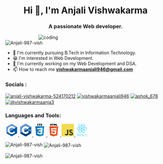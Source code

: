 <h1 align="center">Hi 👋, I'm Anjali Vishwakarma</h1>
<h3 align="center">A passionate Web developer.</h3>
<img align = "right" alt="coding" width ="400" src = "https://user-images.githubusercontent.com/92050489/219383011-c50350ca-fa38-455a-9a13-a4f038d06307.png"
/>

<p align="left"> <img src="https://komarev.com/ghpvc/?username=Anjali-987-vish&label=Profile%20views&color=0e75b6&style=flat" alt="Anjali-987-vish" /> </p>

- 📘 I'm currently pursuing B.Tech in Information Technology.
- 😁 I'm interested in Web Development.
- 🙌 I'm currently working on my Web Development and DSA.
- 📫 How to reach me **vishwakarmaanjali946@gmail.com**

<h3 align="left">Socials :</h3>
<p align="left">
<a href="https://linkedin.com/in/anjali-vishwakarma-524170212" target="blank"><img align="center" src="https://raw.githubusercontent.com/rahuldkjain/github-profile-readme-generator/master/src/images/icons/Social/linked-in-alt.svg" alt="anjali-vishwakarma-524170212" height="30" width="40" /></a>
<a href="https://instagram.com/vishwakarmaanjali946" target="blank"><img align="center" src="https://raw.githubusercontent.com/rahuldkjain/github-profile-readme-generator/master/src/images/icons/Social/instagram.svg" alt="vishwakarmaanjali946" height="30" width="40" /></a>
<a href="https://www.codechef.com/users/ashok_678" target="blank"><img align="center" src="https://cdn.jsdelivr.net/npm/simple-icons@3.1.0/icons/codechef.svg" alt="ashok_678" height="30" width="40" /></a>
<a href="https://www.hackerrank.com/@vishwakarmaanja3" target="blank"><img align="center" src="https://raw.githubusercontent.com/rahuldkjain/github-profile-readme-generator/master/src/images/icons/Social/hackerrank.svg" alt="@vishwakarmaanja3" height="30" width="40" /></a>
</p>

<h3 align="left">Languages and Tools:</h3>
<p align="left"> <a href="https://www.cprogramming.com/" target="_blank" rel="noreferrer"> <img src="https://raw.githubusercontent.com/devicons/devicon/master/icons/c/c-original.svg" alt="c" width="40" height="40"/> </a> <a href="https://www.w3schools.com/cpp/" target="_blank" rel="noreferrer"> <img src="https://raw.githubusercontent.com/devicons/devicon/master/icons/cplusplus/cplusplus-original.svg" alt="cplusplus" width="40" height="40"/> </a> <a href="https://www.w3schools.com/css/" target="_blank" rel="noreferrer"> <img src="https://raw.githubusercontent.com/devicons/devicon/master/icons/css3/css3-original-wordmark.svg" alt="css3" width="40" height="40"/> </a> <a href="https://www.w3.org/html/" target="_blank" rel="noreferrer"> <img src="https://raw.githubusercontent.com/devicons/devicon/master/icons/html5/html5-original-wordmark.svg" alt="html5" width="40" height="40"/> </a> <a href="https://developer.mozilla.org/en-US/docs/Web/JavaScript" target="_blank" rel="noreferrer"> <img src="https://raw.githubusercontent.com/devicons/devicon/master/icons/javascript/javascript-original.svg" alt="javascript" width="40" height="40"/> </a> <a src="https://raw.githubusercontent.com/devicons/devicon/master/icons/python/python-original.svg" alt="python" width="40" height="40"/> </a> <a href="https://reactjs.org/" target="_blank" rel="noreferrer"> <img src="https://raw.githubusercontent.com/devicons/devicon/master/icons/react/react-original-wordmark.svg" alt="react" width="40" height="40"/> </a> </p>

<p><img align="left" src="https://github-readme-stats.vercel.app/api/top-langs?username=Anjali-987-vish&show_icons=true&locale=en&layout=compact" alt="Anjali-987-vish" /></p>

<p>&nbsp;<img align="center" src="https://github-readme-stats.vercel.app/api?username=Anjali-987-vish&show_icons=true&locale=en" alt="Anjali-987-vish" /></p>

<p><img align="center" src="https://github-readme-streak-stats.herokuapp.com/?user=Anjali-987-vish&" alt="Anjali-987-vish" /></p>

